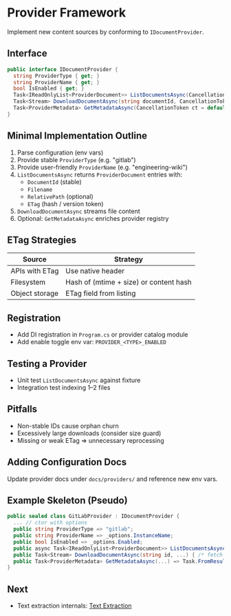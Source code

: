 # Provider Framework

Implement new content sources by conforming to `IDocumentProvider`.

## Interface
```csharp
public interface IDocumentProvider {
  string ProviderType { get; }
  string ProviderName { get; }
  bool IsEnabled { get; }
  Task<IReadOnlyList<ProviderDocument>> ListDocumentsAsync(CancellationToken ct);
  Task<Stream> DownloadDocumentAsync(string documentId, CancellationToken ct);
  Task<ProviderMetadata> GetMetadataAsync(CancellationToken ct = default);
}
```

## Minimal Implementation Outline
1. Parse configuration (env vars)
2. Provide stable `ProviderType` (e.g. "gitlab")
3. Provide user-friendly `ProviderName` (e.g. "engineering-wiki")
4. `ListDocumentsAsync` returns `ProviderDocument` entries with:
   - `DocumentId` (stable)
   - `Filename`
   - `RelativePath` (optional)
   - `ETag` (hash / version token)
5. `DownloadDocumentAsync` streams file content
6. Optional: `GetMetadataAsync` enriches provider registry

## ETag Strategies
| Source | Strategy |
|--------|----------|
| APIs with ETag | Use native header |
| Filesystem | Hash of (mtime + size) or content hash |
| Object storage | ETag field from listing |

## Registration
- Add DI registration in `Program.cs` or provider catalog module
- Add enable toggle env var: `PROVIDER_<TYPE>_ENABLED`

## Testing a Provider
- Unit test `ListDocumentsAsync` against fixture
- Integration test indexing 1–2 files

## Pitfalls
- Non-stable IDs cause orphan churn
- Excessively large downloads (consider size guard)
- Missing or weak ETag ⇒ unnecessary reprocessing

## Adding Configuration Docs
Update provider docs under `docs/providers/` and reference new env vars.

## Example Skeleton (Pseudo)
```csharp
public sealed class GitLabProvider : IDocumentProvider {
  ... // ctor with options
  public string ProviderType => "gitlab";
  public string ProviderName => _options.InstanceName;
  public bool IsEnabled => _options.Enabled;
  public async Task<IReadOnlyList<ProviderDocument>> ListDocumentsAsync(...) { /* call API */ }
  public Task<Stream> DownloadDocumentAsync(string id, ...) { /* fetch raw */ }
  public Task<ProviderMetadata> GetMetadataAsync(...) => Task.FromResult(new ProviderMetadata(...));
}
```

## Next
- Text extraction internals: [Text Extraction](text-extraction.md)
